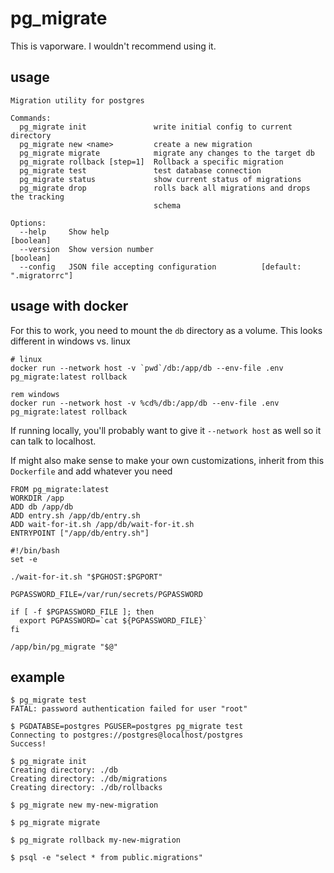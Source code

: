 # pg_migrate

This is vaporware. I wouldn't recommend using it.

## usage

```
Migration utility for postgres

Commands:
  pg_migrate init               write initial config to current directory
  pg_migrate new <name>         create a new migration
  pg_migrate migrate            migrate any changes to the target db
  pg_migrate rollback [step=1]  Rollback a specific migration
  pg_migrate test               test database connection
  pg_migrate status             show current status of migrations
  pg_migrate drop               rolls back all migrations and drops the tracking
                                schema

Options:
  --help     Show help                                                 [boolean]
  --version  Show version number                                       [boolean]
  --config   JSON file accepting configuration          [default: ".migratorrc"]
```

## usage with docker

For this to work, you need to mount the `db` directory as a volume. This looks different in windows vs. linux

```
# linux
docker run --network host -v `pwd`/db:/app/db --env-file .env pg_migrate:latest rollback

rem windows
docker run --network host -v %cd%/db:/app/db --env-file .env pg_migrate:latest rollback
```

If running locally, you'll probably want to give it `--network host` as well so it can talk to localhost.

If might also make sense to make your own customizations, inherit from this `Dockerfile` and add whatever you need

```
FROM pg_migrate:latest
WORKDIR /app
ADD db /app/db
ADD entry.sh /app/db/entry.sh
ADD wait-for-it.sh /app/db/wait-for-it.sh
ENTRYPOINT ["/app/db/entry.sh"]
```

```
#!/bin/bash
set -e

./wait-for-it.sh "$PGHOST:$PGPORT"

PGPASSWORD_FILE=/var/run/secrets/PGPASSWORD

if [ -f $PGPASSWORD_FILE ]; then
  export PGPASSWORD=`cat ${PGPASSWORD_FILE}`
fi

/app/bin/pg_migrate "$@"
```

## example

```
$ pg_migrate test
FATAL: password authentication failed for user "root"

$ PGDATABSE=postgres PGUSER=postgres pg_migrate test
Connecting to postgres://postgres@localhost/postgres
Success!

$ pg_migrate init
Creating directory: ./db
Creating directory: ./db/migrations
Creating directory: ./db/rollbacks

$ pg_migrate new my-new-migration

$ pg_migrate migrate

$ pg_migrate rollback my-new-migration

$ psql -e "select * from public.migrations"


```
